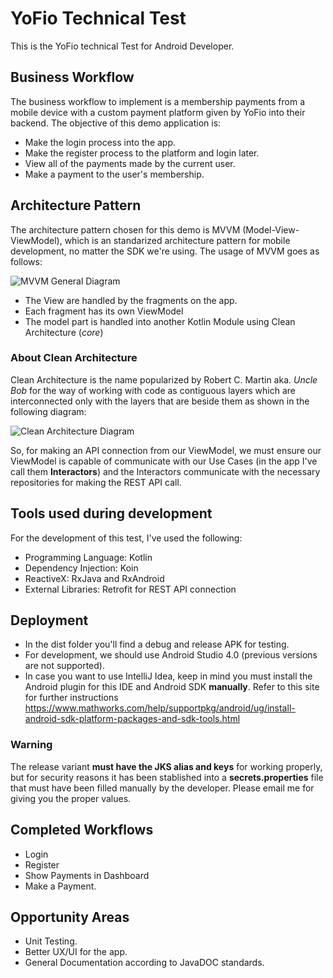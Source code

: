 # YoFio Technical Test
This is the YoFio technical Test for Android Developer.

## Business Workflow

The business workflow to implement is a membership payments from a mobile device with a custom payment platform given by YoFio into their backend. The objective of this demo application is:

- Make the login process into the app.
- Make the register process to the platform and login later.
- View all of the payments made by the current user.
- Make a payment to the user's membership.

## Architecture Pattern

The architecture pattern chosen for this demo is MVVM (Model-View-ViewModel), which is an standarized architecture pattern for mobile development, no matter the SDK we're using. The usage of MVVM goes as follows:

![MVVM General Diagram](https://miro.medium.com/max/875/1*5kNXJ7aFSGJvuh4r4egpTg.png)

- The View are handled by the fragments on the app.
- Each fragment has its own ViewModel
- The model part is handled into another Kotlin Module using Clean Architecture (*core*)

### About Clean Architecture

Clean Architecture is the name popularized by Robert C. Martin aka. _Uncle Bob_ for the way of working with code as contiguous layers which are interconnected only with the layers that are beside them as shown in the following diagram:

![Clean Architecture Diagram](https://xurxodev.com/content/images/2016/07/CleanArchitecture-8b00a9d7e2543fa9ca76b81b05066629.jpg)

So, for making an API connection from our ViewModel, we must ensure our ViewModel is capable of communicate with our Use Cases (in the app I've call them **Interactors**) and the Interactors communicate with the necessary repositories for making the REST API call.

## Tools used during development

For the development of this test, I've used the following:

- Programming Language: Kotlin
- Dependency Injection: Koin
- ReactiveX: RxJava and RxAndroid
- External Libraries: Retrofit for REST API connection

## Deployment

- In the dist folder you'll find a debug and release APK for testing.
- For development, we should use Android Studio 4.0 (previous versions are not supported).
- In case you want to use IntelliJ Idea, keep in mind you must install the Android plugin for this IDE and Android SDK **manually**. Refer to this site for further instructions https://www.mathworks.com/help/supportpkg/android/ug/install-android-sdk-platform-packages-and-sdk-tools.html

### **Warning**
The release variant **must have the JKS alias and keys** for working properly, but for security reasons it has been stablished into a **secrets.properties** file that must have been filled manually by the developer. Please email me for giving you the proper values.

## Completed Workflows

- Login
- Register
- Show Payments in Dashboard
- Make a Payment.

## Opportunity Areas

- Unit Testing.
- Better UX/UI for the app.
- General Documentation according to JavaDOC standards.